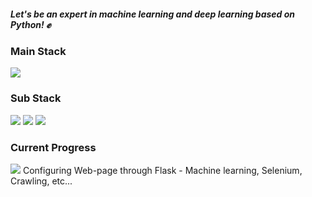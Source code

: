 
##### Let's be an expert in machine learning and deep learning based on Python! ✊

### Main Stack

<img src="https://img.shields.io/badge/Python-2366AB?style=flat-square&logo=Python&logoColor=white"/></a>

### Sub Stack

<img src="https://img.shields.io/badge/NodeJS-339933?style=flat-square&logo=Node.js&logoColor=white"/> <img src="https://img.shields.io/badge/HTML-0696D7?style=plastic&logo=HTML5&logoColor=orange"/> <img src="https://img.shields.io/badge/MySQL-4479A1?style=flat-square&logo=MySQL&logoColor=white"/>

### Current Progress

<img src="https://img.shields.io/badge/Flask-0151C2?style=plastic&logo=Flask&logoColor=white&link=https://github.com/HYUNSOOLEE-6839/WEB_via_FLASK"/>
Configuring Web-page through Flask 
- Machine learning, Selenium, Crawling, etc...
